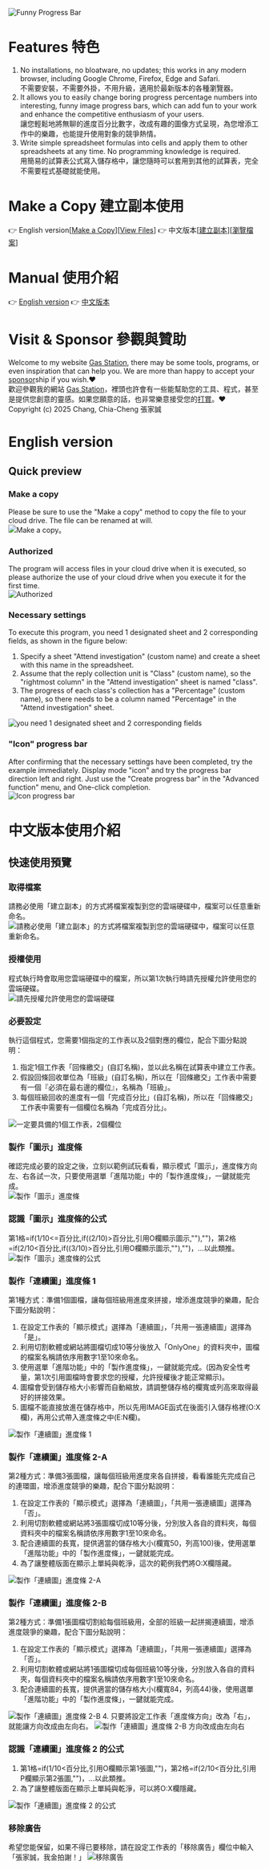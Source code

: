 ![Funny Progress Bar](https://www.php-pie.net/images/gas/funnyprogressbar/FunnyProgressBar.png "Funny Progress Bar")

# Features 特色
1. No installations, no bloatware, no updates; this works in any modern browser, including Google Chrome, Firefox, Edge and Safari.  
不需要安裝，不需要外掛，不用升級，適用於最新版本的各種瀏覽器。
2. It allows you to easily change boring progress percentage numbers into interesting, funny image progress bars, which can add fun to your work and enhance the competitive enthusiasm of your users.  
讓您輕鬆地將無聊的進度百分比數字，改成有趣的圖像方式呈現，為您增添工作中的樂趣，也能提升使用對象的競爭熱情。
4. Write simple spreadsheet formulas into cells and apply them to other spreadsheets at any time. No programming knowledge is required.  
用簡易的試算表公式寫入儲存格中，讓您隨時可以套用到其他的試算表，完全不需要程式基礎就能使用。

# Make a Copy 建立副本使用
👉 English version[[Make a Copy](https://docs.google.com/spreadsheets/d/18Adn7nXFnbpVHl_NETAiH9hMYfjmQQvhxtJCEVFNhPQ/copy)][[View Files](https://drive.google.com/drive/folders/10z-uKn4Jczw94kSq-AFHymvMQYKf98-0?usp=sharing)] 👉 中文版本[[建立副本](https://docs.google.com/spreadsheets/d/1FTw_B4OYP1RyF-9w5cmKq7-E1qNijhZkAZPZBgLmiIg/copy)][[瀏覽檔案](https://drive.google.com/drive/folders/1YIvsr2Sa7dYaCIXt7ZTavFk0VcI3NotZ?usp=sharing)] 

# Manual 使用介紹
👉 [English version](#english-version) 👉 [中文版本](#中文版本使用介紹)

# Visit & Sponsor 參觀與贊助
Welcome to my website [Gas Station](https://script.google.com/a/macros/gms.hlgs.hlc.edu.tw/s/AKfycbzS29sVfv6vUKcXY8zhHl8XZKU52VfvjxzqeEQACrAufS7JiWOexlIYgyfgtCusAVJt/exec "GAS Station"), there may be some tools, programs, or even inspiration that can help you. We are more than happy to accept your [sponsor](https://p.ecpay.com.tw/36FF207 "sponsor")ship if you wish.❤️  
歡迎參觀我的網站 [Gas Station](https://script.google.com/a/macros/gms.hlgs.hlc.edu.tw/s/AKfycbzS29sVfv6vUKcXY8zhHl8XZKU52VfvjxzqeEQACrAufS7JiWOexlIYgyfgtCusAVJt/exec "GAS Station")，裡頭也許會有一些能幫助您的工具、程式，甚至是提供您創意的靈感。如果您願意的話，也非常樂意接受您的[打賞](https://p.ecpay.com.tw/36FF207 "打賞")。❤️  
Copyright (c) 2025 Chang, Chia-Cheng 張家誠

# English version
## Quick preview
### Make a copy
Please be sure to use the "Make a copy" method to copy the file to your cloud drive. The file can be renamed at will.  
<img src="https://www.php-pie.net/images/gas/funnyprogressbar/funnyprogressbar_e_01.gif" alt="Make a copy。" title="Make a copy" />

### Authorized
The program will access files in your cloud drive when it is executed, so please authorize the use of your cloud drive when you execute it for the first time.  
<img src="https://www.php-pie.net/images/gas/funnyprogressbar/funnyprogressbar_e_02.png" alt="Authorized" title="Authorized" />

### Necessary settings
To execute this program, you need 1 designated sheet and 2 corresponding fields, as shown in the figure below:  
1. Specify a sheet "Attend investigation" (custom name) and create a sheet with this name in the spreadsheet.  
2. Assume that the reply collection unit is "Class" (custom name), so the "rightmost column" in the "Attend investigation" sheet is named "class".  
3. The progress of each class's collection has a "Percentage" (custom name), so there needs to be a column named "Percentage" in the "Attend investigation" sheet.  
<img src="https://www.php-pie.net/images/gas/funnyprogressbar/funnyprogressbar_e_02-5.png" alt="you need 1 designated sheet and 2 corresponding fields" title="you need 1 designated sheet and 2 corresponding fields" />

### "Icon" progress bar
After confirming that the necessary settings have been completed, try the example immediately. Display mode "icon" and try the progress bar direction left and right. Just use the "Create progress bar" in the "Advanced function" menu, and One-click completion.  
<img src="https://www.php-pie.net/images/gas/funnyprogressbar/funnyprogressbar_e_03.gif" alt="Icon progress bar" title="Icon progress bar" />

# 中文版本使用介紹
## 快速使用預覽
### 取得檔案
請務必使用「建立副本」的方式將檔案複製到您的雲端硬碟中，檔案可以任意重新命名。  
<img src="https://www.php-pie.net/images/gas/funnyprogressbar/funnyprogressbar_c_01.gif" alt="請務必使用「建立副本」的方式將檔案複製到您的雲端硬碟中，檔案可以任意重新命名。" title="請務必使用「建立副本」的方式將檔案複製到您的雲端硬碟中，檔案可以任意重新命名。" />

### 授權使用
程式執行時會取用您雲端硬碟中的檔案，所以第1次執行時請先授權允許使用您的雲端硬碟。  
<img src="https://www.php-pie.net/images/gas/funnyprogressbar/funnyprogressbar_c_02.png" alt="請先授權允許使用您的雲端硬碟" title="請先授權允許使用您的雲端硬碟" />

### 必要設定
執行這個程式，您需要1個指定的工作表以及2個對應的欄位，配合下圖分點說明：  
1. 指定1個工作表「回條繳交」(自訂名稱)，並以此名稱在試算表中建立工作表。  
2. 假設回條回收單位為「班級」(自訂名稱)，所以在「回條繳交」工作表中需要有一個『必須在最右邊的欄位』，名稱為「班級」。  
3. 每個班級回收的進度有一個「完成百分比」(自訂名稱)，所以在「回條繳交」工作表中需要有一個欄位名稱為「完成百分比」。  
<img src="https://www.php-pie.net/images/gas/funnyprogressbar/funnyprogressbar_c_02-5.png" alt="一定要具備的1個工作表，2個欄位" title="一定要具備的1個工作表，2個欄位" />

### 製作「圖示」進度條
確認完成必要的設定之後，立刻以範例試玩看看，顯示模式「圖示」，進度條方向左、右各試一次，只要使用選單「進階功能」中的「製作進度條」，一鍵就能完成。  
<img src="https://www.php-pie.net/images/gas/funnyprogressbar/funnyprogressbar_c_03-5.gif" alt="製作「圖示」進度條" title="製作「圖示」進度條" />

### 認識「圖示」進度條的公式
第1格=if(1/10<=百分比,if((2/10)>百分比,引用O欄顯示圖示,""),"")，第2格=if(2/10<百分比,if((3/10)>百分比,引用O欄顯示圖示,""),"")，...以此類推。  
<img src="https://www.php-pie.net/images/gas/funnyprogressbar/funnyprogressbar_c_08.gif" alt="製作「圖示」進度條的公式" title="製作「圖示」進度條的公式" />

### 製作「連續圖」進度條 1
第1種方式：準備1個圖檔，讓每個班級用進度來拼接，增添進度競爭的樂趣，配合下圖分點說明：  
1. 在設定工作表的「顯示模式」選擇為「連續圖」，「共用一張連續圖」選擇為「是」。
2. 利用切割軟體或網站將圖檔切成10等分後放入「OnlyOne」的資料夾中，圖檔的檔案名稱請依序用數字1至10來命名。  
3. 使用選單「進階功能」中的「製作進度條」，一鍵就能完成。(因為安全性考量，第1次引用圖檔時會要求您的授權，允許授權後才能正常顯示)。  
4. 圖檔會受到儲存格大小影響而自動縮放，請調整儲存格的欄寬或列高來取得最好的拼接效果。  
5. 圖檔不能直接放進在儲存格中，所以先用IMAGE函式在後面引入儲存格裡(O:X欄)，再用公式帶入進度條之中(E:N欄)。  
<img src="https://www.php-pie.net/images/gas/funnyprogressbar/funnyprogressbar_c_04.gif" alt="製作「連續圖」進度條 1" title="製作「連續圖」進度條 1" />

### 製作「連續圖」進度條 2-A
第2種方式：準備3張圖檔，讓每個班級用進度來各自拼接，看看誰能先完成自己的連環圖，增添進度競爭的樂趣，配合下圖分點說明：  
1. 在設定工作表的「顯示模式」選擇為「連續圖」，「共用一張連續圖」選擇為「否」。
2. 利用切割軟體或網站將3張圖檔切成10等分後，分別放入各自的資料夾，每個資料夾中的檔案名稱請依序用數字1至10來命名。   
3. 配合連續圖的長寬，提供適當的儲存格大小(欄寬50，列高100)後，使用選單「進階功能」中的「製作進度條」，一鍵就能完成。  
4. 為了讓整體版面在顯示上單純與乾淨，這次的範例我們將O:X欄隱藏。  
<img src="https://www.php-pie.net/images/gas/funnyprogressbar/funnyprogressbar_c_05a.gif" alt="製作「連續圖」進度條 2-A" title="製作「連續圖」進度條 2-A" />

### 製作「連續圖」進度條 2-B
第2種方式：準備1張圖檔切割給每個班級用，全部的班級一起拼揭連續圖，增添進度競爭的樂趣，配合下圖分點說明：  
1. 在設定工作表的「顯示模式」選擇為「連續圖」，「共用一張連續圖」選擇為「否」。
2. 利用切割軟體或網站將1張圖檔切成每個班級10等分後，分別放入各自的資料夾，每個資料夾中的檔案名稱請依序用數字1至10來命名。   
3. 配合連續圖的長寬，提供適當的儲存格大小(欄寬84，列高44)後，使用選單「進階功能」中的「製作進度條」，一鍵就能完成。  
<img src="https://www.php-pie.net/images/gas/funnyprogressbar/funnyprogressbar_c_05-5.gif" alt="製作「連續圖」進度條 2-B" title="製作「連續圖」進度條 2-B" />
4. 只要將設定工作表「進度條方向」改為「右」，就能讓方向改成由左向右。
<img src="https://www.php-pie.net/images/gas/funnyprogressbar/funnyprogressbar_c_06.gif" alt="製作「連續圖」進度條 2-B 方向改成由左向右" title="製作「連續圖」進度條 2-B 方向改成由左向右" />

### 認識「連續圖」進度條 2 的公式
1. 第1格=if(1/10<百分比,引用O欄顯示第1張圖,"")，第2格=if(2/10<百分比,引用P欄顯示第2張圖,"")，...以此類推。
2. 為了讓整體版面在顯示上單純與乾淨，可以將O:X欄隱藏。
<img src="https://www.php-pie.net/images/gas/funnyprogressbar/funnyprogressbar_c_07.gif" alt="製作「連續圖」進度條 2 的公式" title="製作「連續圖」進度條 2 的公式" />

### 移除廣告
希望您能保留，如果不得已要移除，請在設定工作表的「移除廣告」欄位中輸入「張家誠，我金拍謝！」
<img src="https://www.php-pie.net/images/gas/funnyprogressbar/funnyprogressbar_c_09.gif" alt="移除廣告" title="移除廣告" />
